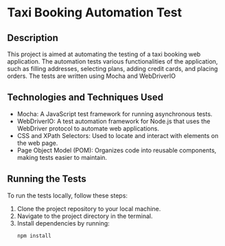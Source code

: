 # Taxi Booking Automation Test

## Description
This project is aimed at automating the testing of a taxi booking web application. The automation tests various functionalities of the application, such as filling addresses, selecting plans, adding credit cards, and placing orders. The tests are written using Mocha and WebDriverIO

## Technologies and Techniques Used
- Mocha: A JavaScript test framework for running asynchronous tests.
- WebDriverIO: A test automation framework for Node.js that uses the WebDriver protocol to automate web applications.
- CSS and XPath Selectors: Used to locate and interact with elements on the web page.
- Page Object Model (POM): Organizes code into reusable components, making tests easier to maintain.

## Running the Tests
To run the tests locally, follow these steps:
1. Clone the project repository to your local machine.
2. Navigate to the project directory in the terminal.
3. Install dependencies by running:
   ```bash
   npm install